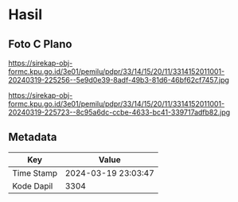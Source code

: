 # Hasil

## Foto C Plano

https://sirekap-obj-formc.kpu.go.id/3e01/pemilu/pdpr/33/14/15/20/11/3314152011001-20240319-225256--5e9d0e39-8adf-49b3-81d6-46bf62cf7457.jpg

https://sirekap-obj-formc.kpu.go.id/3e01/pemilu/pdpr/33/14/15/20/11/3314152011001-20240319-225723--8c95a6dc-ccbe-4633-bc41-339717adfb82.jpg


## Metadata

| Key        | Value               |
| ---------- | ------------------- |
| Time Stamp | 2024-03-19 23:03:47 |
| Kode Dapil | 3304                |



